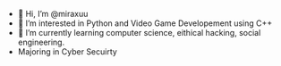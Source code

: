 - 👋 Hi, I’m @miraxuu
- 👀 I’m interested in Python and Video Game Developement using C++
- 🌱 I’m currently learning computer science, eithical hacking, social engineering.
- Majoring in Cyber Secuirty
<!---
miraxuu/miraxuu is a ✨ special ✨ repository because its `README.md` (this file) appears on your GitHub profile.
You can click the Preview link to take a look at your changes.
--->
